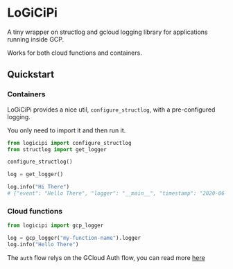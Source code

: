 
# LoGiCiPi

A tiny wrapper on structlog and gcloud logging library for applications running inside GCP.

Works for both cloud functions and containers.

## Quickstart

### Containers

LoGiCiPi provides a nice util, `configure_structlog`, with a pre-configured logging.

You only need to import it and then run it.

```python
from logicipi import configure_structlog
from structlog import get_logger

configure_structlog()

log = get_logger()

log.info("Hi There")
# {"event": "Hello There", "logger": "__main__", "timestamp": "2020-06-09T13:24:43.481664Z", "severity": "info"}
```

### Cloud functions


```python
from logicipi import gcp_logger

log = gcp_logger("my-function-name").logger
log.info("Hello There")

```

The `auth` flow relys on the GCloud Auth flow, you can read more [here](https://googleapis.dev/python/google-api-core/latest/auth.html)
